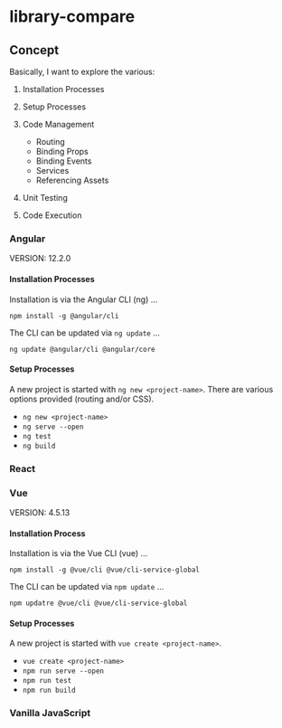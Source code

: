 # library-compare

## Concept

Basically, I want to explore the various:

1. Installation Processes
2. Setup Processes
3. Code Management

   * Routing
   * Binding Props
   * Binding Events
   * Services
   * Referencing Assets

4. Unit Testing
5. Code Execution

### Angular

VERSION: 12.2.0

#### Installation Processes

Installation is via the Angular CLI (ng) ...

```script
npm install -g @angular/cli
```

The CLI can be updated via `ng update` ...

```script
ng update @angular/cli @angular/core
```

#### Setup Processes

A new project is started with `ng new <project-name>`. There are various options provided (routing and/or CSS).

* `ng new <project-name>`
* `ng serve --open`
* `ng test`
* `ng build`

### React

### Vue

VERSION: 4.5.13

#### Installation Process

Installation is via the Vue CLI (vue) ...

```script
npm install -g @vue/cli @vue/cli-service-global
```

The CLI can be updated via `npm update` ...

```script
npm updatre @vue/cli @vue/cli-service-global
```

#### Setup Processes

A new project is started with `vue create <project-name>`.

* `vue create <project-name>`
* `npm run serve --open`
* `npm run test`
* `npm run build`

### Vanilla JavaScript

